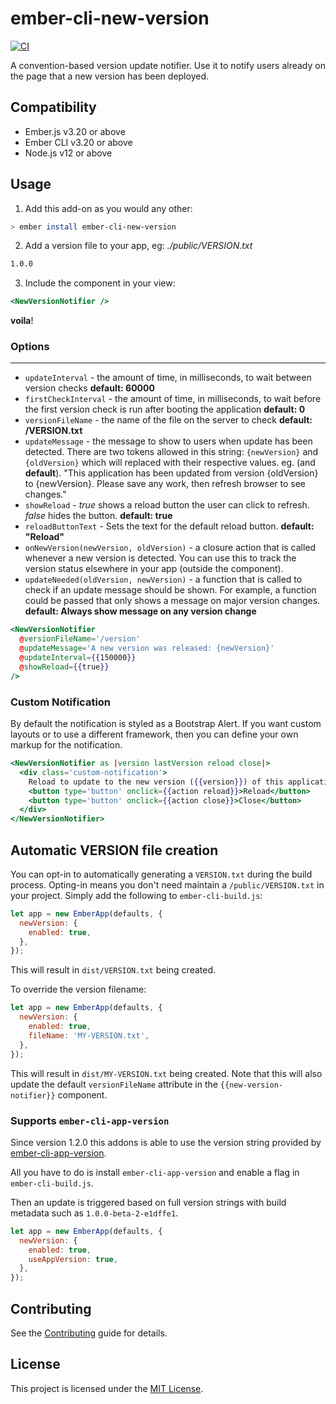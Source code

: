 # ember-cli-new-version

[![CI](https://github.com/sethwebster/ember-cli-new-version/actions/workflows/ci.yml/badge.svg)](https://github.com/sethwebster/ember-cli-new-version/actions/workflows/ci.yml)

A convention-based version update notifier. Use it to notify users already on the page that a new version has been deployed.

## Compatibility

- Ember.js v3.20 or above
- Ember CLI v3.20 or above
- Node.js v12 or above

## Usage

1. Add this add-on as you would any other:

```bash
> ember install ember-cli-new-version
```

2. Add a version file to your app, eg:
   _./public/VERSION.txt_

```bash
1.0.0
```

3. Include the component in your view:

```handlebars
<NewVersionNotifier />
```

**voila**!

### Options

---

- `updateInterval` - the amount of time, in milliseconds, to wait between version checks **default: 60000**
- `firstCheckInterval` - the amount of time, in milliseconds, to wait before the first version check is run after booting the application **default: 0**
- `versionFileName` - the name of the file on the server to check **default: /VERSION.txt**
- `updateMessage` - the message to show to users when update has been detected. There are two tokens allowed in this string: `{newVersion}` and `{oldVersion}` which will replaced with their respective values.
  eg. (and **default**). "This application has been updated from version {oldVersion} to {newVersion}. Please save any work, then refresh browser to see changes."
- `showReload` - _true_ shows a reload button the user can click to refresh. _false_ hides the button. **default: true**
- `reloadButtonText` - Sets the text for the default reload button. **default: "Reload"**
- `onNewVersion(newVersion, oldVersion)` - a closure action that is called whenever a new version is detected. You can use this to track the version status elsewhere in your app (outside the component).
- `updateNeeded(oldVersion, newVersion)` - a function that is called to check if an update message should be shown. For example, a function could be passed that only shows a message on major version changes. **default: Always show message on any version change**

```handlebars
<NewVersionNotifier
  @versionFileName='/version'
  @updateMessage='A new version was released: {newVersion}'
  @updateInterval={{150000}}
  @showReload={{true}}
/>
```

### Custom Notification

By default the notification is styled as a Bootstrap Alert. If you want custom layouts or
to use a different framework, then you can define your own markup for the notification.

```hbs
<NewVersionNotifier as |version lastVersion reload close|>
  <div class='custom-notification'>
    Reload to update to the new version ({{version}}) of this application
    <button type='button' onclick={{action reload}}>Reload</button>
    <button type='button' onclick={{action close}}>Close</button>
  </div>
</NewVersionNotifier>
```

## Automatic VERSION file creation

You can opt-in to automatically generating a `VERSION.txt` during the build process. Opting-in means you don't need maintain a `/public/VERSION.txt` in your project. Simply add the following to `ember-cli-build.js`:

```js
let app = new EmberApp(defaults, {
  newVersion: {
    enabled: true,
  },
});
```

This will result in `dist/VERSION.txt` being created.

To override the version filename:

```js
let app = new EmberApp(defaults, {
  newVersion: {
    enabled: true,
    fileName: 'MY-VERSION.txt',
  },
});
```

This will result in `dist/MY-VERSION.txt` being created. Note that this will also update the default `versionFileName` attribute in the `{{new-version-notifier}}` component.

### Supports `ember-cli-app-version`

Since version 1.2.0 this addons is able to use the version string provided by [ember-cli-app-version](https://github.com/ember-cli/ember-cli-app-version).

All you have to do is install `ember-cli-app-version` and enable a flag in `ember-cli-build.js`.

Then an update is triggered based on full version strings with build metadata such as `1.0.0-beta-2-e1dffe1`.

```js
let app = new EmberApp(defaults, {
  newVersion: {
    enabled: true,
    useAppVersion: true,
  },
});
```

## Contributing

See the [Contributing](CONTRIBUTING.md) guide for details.

## License

This project is licensed under the [MIT License](LICENSE.md).
